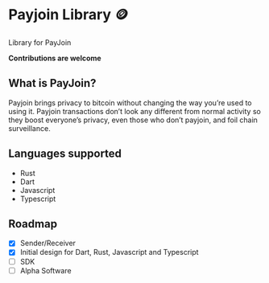 # Payjoin Library 🪙 

Library for PayJoin

**Contributions are welcome**

## What is PayJoin?

Payjoin brings privacy to bitcoin without changing the way you’re used to using it. Payjoin transactions don’t look any different from normal activity so they boost everyone’s privacy, even those who don’t payjoin, and foil chain surveillance.

## Languages supported

- Rust
- Dart
- Javascript
- Typescript


## Roadmap

- [x] Sender/Receiver
- [x] Initial design for Dart, Rust, Javascript and Typescript
- [ ] SDK
- [ ] Alpha Software
